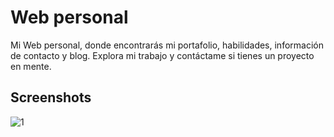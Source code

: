 # Web personal

Mi Web personal, donde encontrarás mi portafolio, habilidades, información de contacto y blog. Explora mi trabajo y contáctame si tienes un proyecto en mente.

## Screenshots 

![1](https://github.com/dresandev/dresan.dev/assets/79766563/d0df7f2d-5d65-4fef-84a6-0e2a0805fd23)
